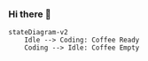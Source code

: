### Hi there 👋

```mermaid
stateDiagram-v2
    Idle --> Coding: Coffee Ready
    Coding --> Idle: Coffee Empty
```
